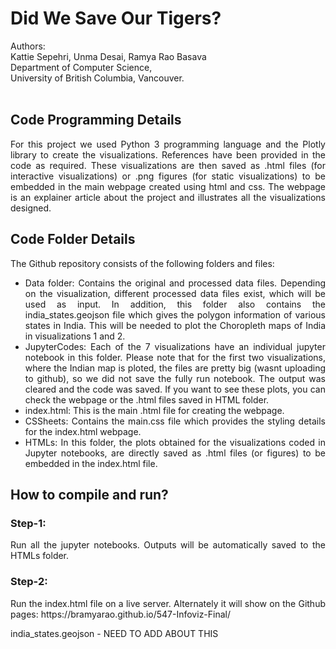 # Did We Save Our Tigers?

Authors: <br/>
Kattie Sepehri, Unma Desai, Ramya Rao Basava<br/>
Department of Computer Science, <br/>
University of British Columbia, Vancouver.
<br/>
<br/>

## Code Programming Details
<div style="text-align: justify">
For this project we used Python 3 programming language and the Plotly library to create the visualizations. References have been provided in the code as required. These visualizations are then saved as .html files (for interactive visualizations) or .png figures (for static visualizations) to be embedded in the main webpage created using html and css. The webpage is an explainer article about the project and illustrates all the visualizations designed. 
</div>


## Code Folder Details
<div style="text-align: justify">
The Github repository consists of the following folders and files:
<ul style="list-style-type:disc;"> 
<li> Data folder: Contains the original and processed data files. Depending on the visualization, different processed data files exist, which will be used as input. In addition, this folder also contains the india_states.geojson file which gives the polygon information of various states in India. This will be needed to plot the Choropleth maps of India in visualizations 1 and 2. </li>
<li> JupyterCodes: Each of the 7 visualizations have an individual jupyter notebook in this folder. Please note that for the first two visualizations, where the Indian map is ploted, the files are pretty big (wasnt uploading to github), so we did not save the fully run notebook. The output was cleared and the code was saved. If you want to see these plots, you can check the webpage or the .html files saved in HTML folder. </li>
<li> index.html: This is the main .html file for creating the webpage. </li>
<li> CSSheets: Contains the main.css file which provides the styling details for the index.html webpage. </li>
<li>HTMLs: In this folder, the plots obtained for the visualizations coded in Jupyter notebooks, are directly saved as .html files (or figures) to be embedded in the index.html file.</li>
</ul>
</div> 

 ## How to compile and run?

 ### Step-1:
<div style="text-align: justify">
Run all the jupyter notebooks. Outputs will be automatically saved to the HTMLs folder.
</div>

 ### Step-2:
<div style="text-align: justify">
Run the index.html file on a live server. Alternately it will show on the Github pages: https://bramyarao.github.io/547-Infoviz-Final/
</div>

india_states.geojson - NEED TO ADD ABOUT THIS

